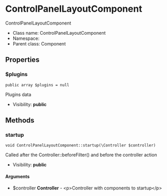 ControlPanelLayoutComponent
===============

ControlPanelLayoutComponent




* Class name: ControlPanelLayoutComponent
* Namespace: 
* Parent class: Component





Properties
----------


### $plugins

    public array $plugins = null

Plugins data



* Visibility: **public**


Methods
-------


### startup

    void ControlPanelLayoutComponent::startup(\Controller $controller)

Called after the Controller::beforeFilter() and before the controller action



* Visibility: **public**


#### Arguments
* $controller **Controller** - &lt;p&gt;Controller with components to startup&lt;/p&gt;


